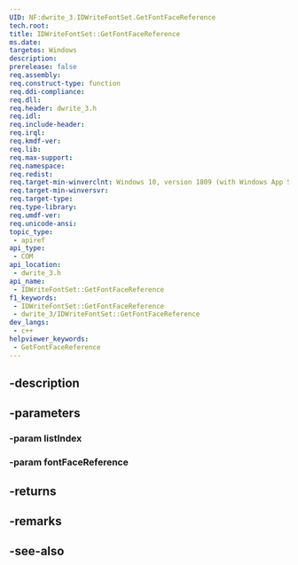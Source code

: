 ```yaml
---
UID: NF:dwrite_3.IDWriteFontSet.GetFontFaceReference
tech.root: 
title: IDWriteFontSet::GetFontFaceReference
ms.date: 
targetos: Windows
description: 
prerelease: false
req.assembly: 
req.construct-type: function
req.ddi-compliance: 
req.dll: 
req.header: dwrite_3.h
req.idl: 
req.include-header: 
req.irql: 
req.kmdf-ver: 
req.lib: 
req.max-support: 
req.namespace: 
req.redist: 
req.target-min-winverclnt: Windows 10, version 1809 (with Windows App SDK 0.5 or later)
req.target-min-winversvr: 
req.target-type: 
req.type-library: 
req.umdf-ver: 
req.unicode-ansi: 
topic_type:
 - apiref
api_type:
 - COM
api_location:
 - dwrite_3.h
api_name:
 - IDWriteFontSet::GetFontFaceReference
f1_keywords:
 - IDWriteFontSet::GetFontFaceReference
 - dwrite_3/IDWriteFontSet::GetFontFaceReference
dev_langs:
 - c++
helpviewer_keywords:
 - GetFontFaceReference
---
```


## -description

## -parameters

### -param listIndex

### -param fontFaceReference

## -returns

## -remarks

## -see-also

